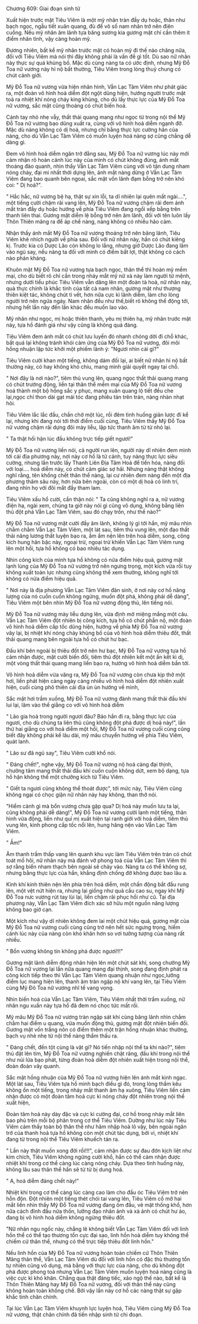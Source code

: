 




Chương 609: Giai đoạn sinh tử


Xuất hiện trước mặt Tiêu Viêm là một mỹ nhân tràn đầy dụ hoặc, thân như bạch ngọc, ngẫu tiết xuân quang, đủ để vô số nam nhân trở nên điên cuồng. Nếu mỹ nhân âm lãnh tựa băng sương kia gương mặt chỉ cần thêm ít điểm nhân tình, vậy càng hoàn mỹ.

Đương nhiên, bất kể mỹ nhân trước mặt có hoàn mỹ đi thế nào chăng nữa, đối với Tiêu Viêm mà nói thì đây không phải là vấn đề gì tốt. Dù sao nữ nhân này thực sự quá khủng bố. Mặc dù cùng nàng ta có ước định, nhưng Mỹ Đỗ Toa nữ vương này hỉ nộ bất thường, Tiêu Viêm trong lòng thuỷ chung có chút cảnh giới.

Mỹ Đỗ Toa nữ vương vừa hiện nhân hình, Vẫn Lạc Tâm Viêm như phát giác ra, một đoàn vô hình hoả diễm đột ngột dũng hiện, hướng người trước mặt toả ra nhiệt khí nóng cháy king khủng, cho dù lấy thực lực của Mỹ Đỗ Toa nữ vương, sắc mặt cũng thoáng có chút biến hoá.

Cánh tay nhỏ nhẹ vẫy, thất thải quang mang như ngọc từ trong nội thể Mỹ Đỗ Toa nữ vương bạo dũng xuất ra, cùng với vô hình hoả diễm ngạnh đỡ. Mặc dù nàng không có dị hoả, nhưng chỉ bằng thực lực cường hãn của nàng, cho dù Vẫn Lạc Tâm Viêm có muốn luyện hoá nàng sợ cũng chẳng dễ dàng gì.

Đem vô hình hoả diễm ngăn trở đằng sau, Mỹ Đỗ Toa nữ vương lúc này mới cảm nhận rõ hoàn cảnh lúc này của mình có chút không đúng, ánh mắt thoáng đảo quanh, nhìn thấy Vẫn Lạc Tâm Viêm cùng với vô tận dung nham nóng chảy, đại mi nhất thời dựng lên, ánh mắt nàng dừng ở Vẫn Lạc Tâm Viêm đang bao quanh bên ngoai, sắc mặt vốn lãnh đạm bỗng trở nên khó coi: " Dị hoả?".

" Hắc hắc, nữ vương bệ hạ, thật sự xin lỗi, ta dĩ nhiên lại quên mất ngài….", một tiếng cười chậm rãi vang lên, Mỹ Đỗ Toa nữ vương chậm rãi đem ánh mắt tràn đầy dụ hoặc hướng về phía Tiêu Viêm đang ngồi xếp bằng trên thanh liên thai. Gương mặt diễm lệ bỗng trở nên âm lãnh, đối với tên luôn lấy Thôn Thiên mãng ra để áp chế nàng, nàng không có nhiều hảo cảm.

Nhận thấy ánh mắt Mỹ Đỗ Toa nữ vương thoáng trở nên băng lãnh, Tiêu Viêm khẽ nhích người về phía sau. Đối với nữ nhân này, hắn có chút kiêng kị. Trước kia có Dược Lão còn không lo lắng, nhưng giờ Dược Lão đang lâm vào ngủ say, nếu nàng ta đối với mình có điểm bất lợi, thật không có cách nào phản kháng.

Khuôn mặt Mỹ Đỗ Toa nữ vương tựa bạch ngọc, thân thể thì hoàn mỹ mềm mại, cho dù biết rõ chỉ cần trong nháy mắt mỹ nữ xà này làm người tử mệnh, nhưng dưới tiểu phúc Tiêu Viêm vẫn dâng lên một đoàn tà hoả, nữ nhân này, quả thực chính là khắc tinh của tất cả nam nhân, gương mặt như thượng thiên kiệt tác, không chút tì vết, hơn nữa cực kì lãnh diễm, làm cho lòng người trở nên ngứa ngáy. Nam nhân đều như thế,biết rõ không thể động tới, nhưng hết lần này đến lần khác đều muốn lao vào.

Mỹ nhân như ngọc, mị hoặc thiên thanh, yêu mị thiên hạ, mỹ nhân trước mặt này, tựa hồ đánh giá như vậy cũng là không quá đáng.

Tiêu Viêm đem ánh mắt có chút lưu luyến đó nhanh chóng dời đi chỗ khác, bất quá lại không tránh khỏi cảm ứng của Mỹ Đỗ Toa nữ vương, đôi môi hồng nhuận lập tức khởi một phiếm lãnh ý: "Ngươi nhìn cái gì?"

Tiêu Viêm cười khan một tiếng, không dám đối lại, ai biết nữ nhân hỉ nộ bất thường này, có hay không khó chiu, mang mình giải quyết ngay tại chỗ.

" Nơi đây là nơi nào?", tiêm thủ vung lên, quang ngọc thất thải quang mang có chút trướng động, liền tại thân thể mềm mại của Mỹ Đỗ Toa nữ vương hoá thành một bộ hồng sắc y phục, mang xuân quang lộ tiết đều che lại,ngọc chỉ thon dài gạt mái tóc đang phiêu tán trên trán, nàng nhàn nhạt hỏi.

Tiêu Viêm lắc lắc đầu, chần chờ một lúc, rồi đêm tình huống giản lược đi kể lại, nhưng khi đang nói tới thời điểm cuối cùng, Tiêu Viêm thấy Mỹ Đỗ Toa nữ vương chậm rãi dựng đôi mày liễu, lập tức thanh âm từ từ nhỏ lại.

" Ta thật hối hận lúc đầu không trực tiếp giết ngươi!"

Mỹ Đỗ Toa nữ vương liền nói, cả người run lên, người này dĩ nhiên đem mình tới cái địa phương này, nơi này cơ hồ là tử cảnh, tuy nàng thực lực siêu cường, nhưng lần trước lấy Thanh Liên Địa Tâm Hoả để tiến hóa, nàng đối với loại…. hoả diễm này, có chút cảm giác sợ hãi. Nhưng nàng thật không nghĩ rằng, tên khống chết thân thể nàng, lại cư nhiên đem nàng đến một địa phương thâm sâu này, hơn nữa bên ngoài, còn có một dị hoả có linh trí, đang nhìn họ với đôi mắt đầy tham lam.

Tiêu Viêm xấu hổ cười, cẩn thận nói: " Ta cũng không nghĩ ra a, nữ vương điện hạ, ngài xem, chúng ta giờ này nói gì cũng vô dụng, không bằng liên thủ đột phá Vẫn Lạc Tâm Viêm, sau đó chạy trốn, như thế nào?"

Mỹ Đỗ Toa nữ vương mặt cười đầy âm lãnh, không lý gì tới hắn, mỹ mâu nhìn chằm chằm Vẫn Lạc Tâm Viêm, một lát sau, tiêm thủ vung lên, một đạo thất thải năng lương thất luyện bạo ra, ầm ầm nện lên trên hoả diễm, song, công kích hung hãn bậc này, ngoại trừ, ngoại trừ khiến Vẫn Lạc Tâm Viêm rung lên một hồi, tựa hồ không có bao nhiêu tác dụng.

Nhìn công kích của mình tựa hồ không có nửa điểm hiệu quả, gương mặt lạnh lùng của Mỹ Đỗ Toa nữ vương trở nên ngưng trọng, một kích vừa rồi tuy không xuất toàn lực nhưng cũng không thể xem thường, không nghĩ tới không có nửa điểm hiệu quả.

" Nơi này là địa phương Vẫn Lạc Tâm Viêm đản sinh, ở nơi này cơ hồ năng lượng của nó cuồn cuồn không ngừng, muốn đột phá, không phải dễ dàng", Tiêu Viêm một bên nhìn Mỹ Đỗ Toa nữ vương động thủ, lên tiếng nói.

Mỹ Đỗ Toa nữ vương mày liễu dựng lên, vừa định mở miệng mắng một câu. Vẫn Lạc Tâm Viêm đột nhiên bị công kích, tựa hồ có chút phẫn nộ, một đoàn vô hình hoả diễm cấp tốc dũng hiện, hướng về phía Mỹ Đỗ Toa nữ vương vây lại, bị nhiệt khí nóng chảy khủng bố của vô hình hoả diễm thiêu đốt, thất thải quang mang bên ngoài tựa hồ có chút hư bạc.

Đấu khí bên ngoài bị thiêu đốt trở nên hư bạc, Mỹ Đỗ Toa nữ vương tựa hồ cảm nhận được, mặt cười biến đổi, tiêm thủ đột nhiên kết một ấn kết kì dị, một vòng thất thải quang mang liền bạo ra, hướng vô hình hoả diễm bắn tới.

Vô hình hoả diễm vừa văng ra, Mỹ Đỗ Toa nữ vương còn chưa kịp thở một hơi, liền phát hiện càng ngày càng nhiều vô hình hoả diễm đột nhiên xuất hiện, cuối cùng phô thiên cái địa ùn ùn hướng về mình,

Sắc mặt hơi trầm xuống, Mỹ Đỗ Toa nữ vương đành mang thất thải đấu khí lui lại, lâm vào thế giằng co với vô hình hoả diễm

" Lão gia hoả trong người ngươi đâu? Bảo hắn đi ra, bằng thực lực của ngươi, cho dù chúng ta liên thủ cũng không đột phá được dị hoả này!", lần thứ hai giằng co với hoả diễm một hồi, Mỹ Đỗ Toa nữ vương cuối cùng cũng biết đây không phải kế lâu dài, mỹ mâu chuyển hướng về phía Tiêu Viêm, quát lanh.

" Lão sư đã ngủ say", Tiêu Viêm cười khổ nói.

" Đáng chết!", nghe vậy, Mỹ Đỗ Toa nữ vương nộ hoả càng đại thịnh, chưởng tâm mang thất thải đấu khí cuồn cuộn không dứt, xem bộ dạng, tựa hồ hận không thể một chưởng kích tử Tiêu Viêm.

" Giết ta ngươi cũng không thể thoát được", tới mức này, Tiêu Viêm cũng không ngại có chọc giận nữ nhân này hay không, than thở nói.

"Hiểm cảnh gì mà bổn vương chưa gặp qua? Dị hoả này muốn lưu ta lại, cũng không phải dễ dàng!", Mỹ Đỗ Toa nữ vương cười lạnh một tiếng, thân hình vừa động, liền như quỉ mị xuất hiện tại ranh giới với hoả diễm, tiêm thủ vung lên, kình phong cấp tốc nổi lên, hung hăng nện vào Vẫn Lạc Tâm Viêm.

" Ầm!"

Âm thanh trầm thấp vang lên quanh khu vực làm Tiêu Viêm trên trán có chút toát mồ hôi, nữ nhân này mà đánh vỡ phong toả của Vẫn Lạc Tâm Viêm thì sợ rằng biển nham thạch bên ngoài sẽ chảy vào. Nàng ta có thể không sợ, nhưng bằng thực lực của hắn, khẳng định chống đỡ không được bao lâu a.

Kình khí kinh thiên nện lên phía trên hoả diễm, một chấn động bắt đầu rung lên, một vệt nứt hiện ra, nhưng lại giống như quả cầu cao su, ngay khi Mỹ Đỗ Toa nưc vương rút tay lùi lại, liền chậm rãi phục hồi như cũ. Tại địa phương này, Vẫn Lạc Tâm Viêm đích xác sở hữu một nguồn năng lượng không bao giờ cạn.

Một kích như vậy dĩ nhiên không đem lai một chút hiệu quả, gương mặt của Mỹ Đỗ Toa nữ vương cuối cùng cũng trở nên hết sức ngưng trọng, hiểm cảnh lúc này của nàng còn khó khăn hơn so vơi tưởng tượng của nàng rất nhiều.

" Bổn vương không tin không phá được ngươi!!!"

Gương mặt lãnh diễm động nhân hiện lên một chút sát khí, song chưởng Mỹ Đỗ Toa nữ vương lại lần nữa quang mang đại thịnh, song đang định phát ra công kích tiếp theo thì Vẫn Lạc Tâm Viêm quang nhuận như ngọc,lưỡng điểm lục mang hiện lên, thanh âm tràn ngập nộ khí vang lên, tại Tiêu Viêm cùng Mỹ Đô Toa nữ vương nhĩ tế vang vọng.

Nhìn biến hoá của Vẫn Lạc Tâm Viêm, Tiêu Viêm nhất thời trầm xuống, nữ nhân ngu xuẩn này tựa hồ đã đem nó chọc tức mất rồi.

Mỹ mâu Mỹ Đỗ Toa nữ vương tràn ngập sát khí cùng băng lãnh nhìn chằm chằm hai điểm u quang, vừa muốn động thủ, gương mặt đột nhiên biến đổi. Gương mặt vốn trắng nõn có điểm thêm một trận hồng nhuận khác thường, bạch vụ nhè nhẹ từ nội thể nàng thẩm thấu ra.

" Đáng chết, đến tột cùng là vật gì? Nó tiến nhập nội thể ta khi nào?", tiêm thủ đặt lên tim, Mỹ Đỗ Toa nữ vương nghiến chặt răng, đấu khí trong nội thể như núi lửa bạo phát, từng đoàn hoả diễm đột nhiên xuất hiện trong nội thể, đoàn đoàn vây quanh.

Sắc mặt hồng nhuận của Mỹ Đỗ Toa nữ vương hiện lên ánh mắt kinh ngạc. Một lát sau, Tiêu Viêm tựa hồ minh bạch điều gì đó, trong lòng thầm kêu không ổn một tiếng, trong nháy mắt thanh âm hạ xuông, Tiêu Viêm liền cảm nhận được có một đoàn tâm hoả cực kì nóng cháy đột nhiên trong nội thể xuất hiện,

Đoàn tâm hoả này dày đặc và cực kì cường đại, cơ hồ trong nháy mắt liên bao phủ trên mỗi bộ phân trong cơ thể Tiêu Viêm. Dường như lúc này Tiêu Viêm cảm thấy toàn bộ thân thể như hãm nhập hoả lô vậy, bên ngoài ngăn trở của thanh hoả tựa hồ không còn một chút tác dụng, bởi vì, nhiệt khí đang từ trong nội thể Tiêu Viêm khuếch tán ra.

" Lần này thật muốn xong đời rồi!!!", cảm nhận được sự đau đớn kịch liệt như kim chích, Tiêu Viêm không ngừng cười khổ, hắn có thể cảm nhận được nhiệt khí trong cơ thể càng lúc càng nóng cháy. Dựa theo tình huống này, không lâu sau thân thể hắn sẽ từ từ bị dung hoá.

" A, hoả diễm đáng chết này!"

Nhiệt khí trong cơ thể càng lúc càng cao làm cho đầu óc Tiêu Viêm trở nên hỗn độn. Đột nhiên một tiếng thét chói tai vang lên, Tiêu Viêm cố mở hai mắt liền nhìn thấy Mỹ Đỗ Toa nữ vương đang ôm đầu, vẻ mặt thống khổ, hơn nữa cách đỉnh đầu nửa thốn, lưỡng đạo nhân ảnh và xà ảnh có chút hư ảo, đang bị vô hình hoả diễm không ngừng thiêu đốt.

"Nữ nhân ngu ngốc này, chẳng lẽ không biết Vẫn Lạc Tâm Viêm đối với linh hồn thể có thể tạo thương tổn cực đại sao, linh hồn hoả diễm tuy không thể chiếm cứ thân thể, nhưng có thể trực tiếp thiêu đốt linh hồn."

Nếu linh hồn của Mỹ Đỗ Toa nữ vương hoàn toàn chiếm cứ Thôn Thiên Mãng thân thể, Vẫn Lạc Tâm Viêm dù đối với lình hồn có đặc thù thương tổn tự nhiên cũng vô dụng, mà bằng với thực lực của nàng, cho dù không đột phá được phong toả nhưng Vẫn Lạc Tâm Viêm muốn luyện hoá nàng cũng là việc cực kì khó khăn. Chẳng qua thật đáng tiếc, xảo ngộ thế nào, bất kể là Thôn Thiên Mãng hay Mỹ Đỗ Toa nữ vương, đối với thân thể này cũng không hoàn toàn khống chế. Bởi vậy lần này cơ hồ các nàng thật sự gặp khắc tinh chân chính.

Tại lúc Vẫn Lạc Tâm Viêm khuynh lực luyện hoá, Tiêu Viêm cùng Mỹ Đỗ Toa nữ vương, thật chân chính đã tiến nhập sinh tử chi đoạn.





